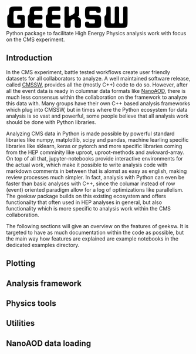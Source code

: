 ![Geeksw](res/geeksw.png?raw=true "Geeksw logo")
</br>
Python package to facilitate High Energy Physics analysis work with focus on the CMS experiment.

## Introduction

In the CMS experiment, battle tested workflows create user friendly datasets for all collaborators to analyze. A well maintained software release, called [CMSSW](https://github.com/cms-sw/cmssw), provides all the (mostly C++) code to do so. However, after all the event data is ready in columnar data formats like [NanoAOD](https://twiki.cern.ch/twiki/bin/view/CMSPublic/WorkBookNanoAOD), there is much less consensus within the collaboration on the framework to analyze this data with. Many groups have their own C++ based analysis frameworks which plug into CMSSW, but in times where the Python ecosystem for data analysis is so vast and powerful, some people believe that all analysis work should be done with Python libraries.

Analyzing CMS data in Python is made possible by powerful standard libraries like numpy, matplotlib, scipy and pandas, machine learling specific libraries like sklearn, keras or pytorch and more specific libraries coming from the HEP comminity like uproot, uproot-methods and awkward-array. On top of all that, jupyter-notebooks provide interactive environments for the actual work, which make it possible to write analysis code with markdown comments in between that is alomst as easy as english, making review processes much simpler. In fact, analysis with Python can even be faster than basic analyses with C++, since the columar instead of row (event) oriented paradigm allow for a log of optimizations like parallelism. The geeksw package builds on this existing ecosystem and offers functionailty that often used in HEP analyses in general, but also functionality which is more specific to analysis work within the CMS collaboration.

The following sections will give an overview on the features of geeksw. It is targeted to have as much documentation within the code as possible, but the main way how features are explained are example notebooks in the dedicated examples directory.

## Plotting

## Analysis framework

## Physics tools

## Utilities

## NanoAOD data loading

